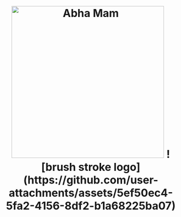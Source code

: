 
<h1 align="center">
  <br>
	  <a><img src="brush stroke logo](https://github.com/user-attachments/assets/5ef50ec4-5fa2-4156-8df2-b1a68225ba07" alt="Abha Mam" width = "400"></a>
	![brush stroke logo](https://github.com/user-attachments/assets/5ef50ec4-5fa2-4156-8df2-b1a68225ba07)
  <br>
</h1>
